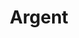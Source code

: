 ---
git: https://github.com/argentlabs
logohandle: argentxyz
sort: argent
title: Argent
twitter: https://x.com/argentHQ
website: https://www.argent.xyz/
youtube: https://youtube.com/argentHQ
---